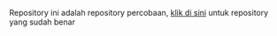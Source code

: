 Repository ini adalah repository percobaan, [klik di sini](https://github.com/SanGit56/FP_PBO_FishSlayer) untuk repository yang sudah benar
